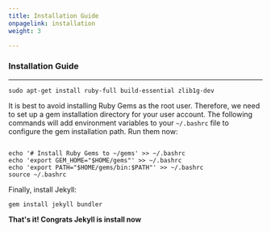 ```yaml
---
title: Installation Guide
onpagelink: installation
weight: 3

---
```


### **Installation Guide**
------------------

 ```
 sudo apt-get install ruby-full build-essential zlib1g-dev 
```

It is best to avoid installing Ruby Gems as the root user. Therefore, we need to set up a gem installation directory for your user account. The following commands will add environment variables to your `~/.bashrc` file to configure the gem installation path. Run them now:

 ```
 
echo '# Install Ruby Gems to ~/gems' >> ~/.bashrc
echo 'export GEM_HOME="$HOME/gems"' >> ~/.bashrc
echo 'export PATH="$HOME/gems/bin:$PATH"' >> ~/.bashrc
source ~/.bashrc 
```

Finally, install Jekyll:

 ```
gem install jekyll bundler 
```

**That's it! Congrats Jekyll is install now**
